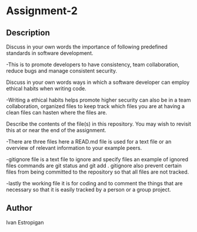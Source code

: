 # Assignment-2

## Description
Discuss in your own words the importance of following predefined standards in software development.

-This is to promote developers to have consistency, team collaboration, reduce bugs and manage consistent security.

Discuss in your own words ways in which a software developer can employ ethical habits when writing code.

-Writing a ethical habits helps promote higher security can also be in a team collaboration, organized files to keep track which files you are at having a clean files can hasten where the files are.


Describe the contents of the file(s) in this repository. You may wish to revisit this at or near the end of the assignment.

-There are three files here a READ.md file is used for a text file or an overview of relevant information to your example peers.

-gitignore file is a text file to ignore and specify files an example of ignored files commands are git status and git add . gitignore also prevent certain files from being committed to the repository so that all files are not tracked.

-lastly the working file it is for coding and to comment the things that are necessary so that it is easily tracked by a person or a group project. 

## Author

Ivan Estropigan